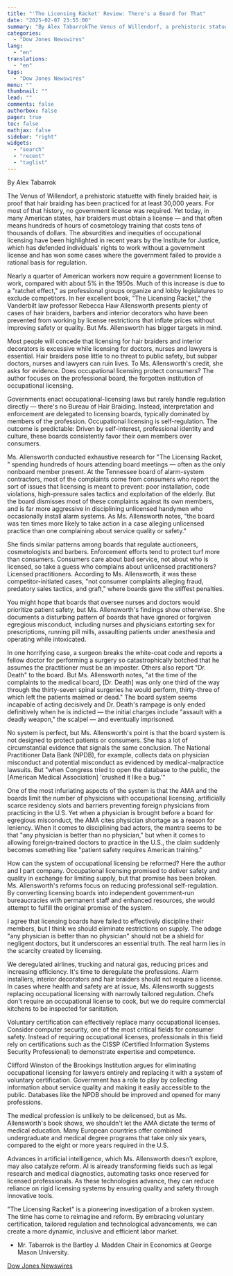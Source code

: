 ```yaml
---
title: "'The Licensing Racket' Review: There's a Board for That"
date: "2025-02-07 23:55:00"
summary: "By Alex TabarrokThe Venus of Willendorf, a prehistoric statuette with finely braided hair, is proof that hair braiding has been practiced for at least 30,000 years. For most of that history, no government license was required. Yet today, in many American states, hair braiders must obtain a license — and..."
categories:
  - "Dow Jones Newswires"
lang:
  - "en"
translations:
  - "en"
tags:
  - "Dow Jones Newswires"
menu: ""
thumbnail: ""
lead: ""
comments: false
authorbox: false
pager: true
toc: false
mathjax: false
sidebar: "right"
widgets:
  - "search"
  - "recent"
  - "taglist"
---
```


By Alex Tabarrok

The Venus of Willendorf, a prehistoric statuette with finely braided hair, is proof that hair braiding has been practiced for at least 30,000 years. For most of that history, no government license was required. Yet today, in many American states, hair braiders must obtain a license — and that often means hundreds of hours of cosmetology training that costs tens of thousands of dollars. The absurdities and inequities of occupational licensing have been highlighted in recent years by the Institute for Justice, which has defended individuals' rights to work without a government license and has won some cases where the government failed to provide a rational basis for regulation.

Nearly a quarter of American workers now require a government license to work, compared with about 5% in the 1950s. Much of this increase is due to a "ratchet effect," as professional groups organize and lobby legislatures to exclude competitors. In her excellent book, "The Licensing Racket," the Vanderbilt law professor Rebecca Haw Allensworth presents plenty of cases of hair braiders, barbers and interior decorators who have been prevented from working by license restrictions that inflate prices without improving safety or quality. But Ms. Allensworth has bigger targets in mind.

Most people will concede that licensing for hair braiders and interior decorators is excessive while licensing for doctors, nurses and lawyers is essential. Hair braiders pose little to no threat to public safety, but subpar doctors, nurses and lawyers can ruin lives. To Ms. Allensworth's credit, she asks for evidence. Does occupational licensing protect consumers? The author focuses on the professional board, the forgotten institution of occupational licensing.

Governments enact occupational-licensing laws but rarely handle regulation directly — there's no Bureau of Hair Braiding. Instead, interpretation and enforcement are delegated to licensing boards, typically dominated by members of the profession. Occupational licensing is self-regulation. The outcome is predictable: Driven by self-interest, professional identity and culture, these boards consistently favor their own members over consumers.

Ms. Allensworth conducted exhaustive research for "The Licensing Racket, " spending hundreds of hours attending board meetings — often as the only nonboard member present. At the Tennessee board of alarm-system contractors, most of the complaints come from consumers who report the sort of issues that licensing is meant to prevent: poor installation, code violations, high-pressure sales tactics and exploitation of the elderly. But the board dismisses most of these complaints against its own members, and is far more aggressive in disciplining unlicensed handymen who occasionally install alarm systems. As Ms. Allensworth notes, "the board was ten times more likely to take action in a case alleging unlicensed practice than one complaining about service quality or safety."

She finds similar patterns among boards that regulate auctioneers, cosmetologists and barbers. Enforcement efforts tend to protect turf more than consumers. Consumers care about bad service, not about who is licensed, so take a guess who complains about unlicensed practitioners? Licensed practitioners. According to Ms. Allensworth, it was these competitor-initiated cases, "not consumer complaints alleging fraud, predatory sales tactics, and graft," where boards gave the stiffest penalties.

You might hope that boards that oversee nurses and doctors would prioritize patient safety, but Ms. Allensworth's findings show otherwise. She documents a disturbing pattern of boards that have ignored or forgiven egregious misconduct, including nurses and physicians extorting sex for prescriptions, running pill mills, assaulting patients under anesthesia and operating while intoxicated.

In one horrifying case, a surgeon breaks the white-coat code and reports a fellow doctor for performing a surgery so catastrophically botched that he assumes the practitioner must be an imposter. Others also report "Dr. Death" to the board. But Ms. Allensworth notes, "at the time of the complaints to the medical board, [Dr. Death] was only one third of the way through the thirty-seven spinal surgeries he would perform, thirty-three of which left the patients maimed or dead." The board system seems incapable of acting decisively and Dr. Death's rampage is only ended definitively when he is indicted — the initial charges include "assault with a deadly weapon," the scalpel — and eventually imprisoned.

No system is perfect, but Ms. Allensworth's point is that the board system is not designed to protect patients or consumers. She has a lot of circumstantial evidence that signals the same conclusion. The National Practitioner Data Bank (NPDB), for example, collects data on physician misconduct and potential misconduct as evidenced by medical-malpractice lawsuits. But "when Congress tried to open the database to the public, the [American Medical Association] 'crushed it like a bug.'"

One of the most infuriating aspects of the system is that the AMA and the boards limit the number of physicians with occupational licensing, artificially scarce residency slots and barriers preventing foreign physicians from practicing in the U.S. Yet when a physician is brought before a board for egregious misconduct, the AMA cites physician shortage as a reason for leniency. When it comes to disciplining bad actors, the mantra seems to be that "any physician is better than no physician," but when it comes to allowing foreign-trained doctors to practice in the U.S., the claim suddenly becomes something like "patient safety requires American training."

How can the system of occupational licensing be reformed? Here the author and I part company. Occupational licensing promised to deliver safety and quality in exchange for limiting supply, but that promise has been broken. Ms. Allensworth's reforms focus on reducing professional self-regulation. By converting licensing boards into independent government-run bureaucracies with permanent staff and enhanced resources, she would attempt to fulfill the original promise of the system.

I agree that licensing boards have failed to effectively discipline their members, but I think we should eliminate restrictions on supply. The adage "any physician is better than no physician" should not be a shield for negligent doctors, but it underscores an essential truth. The real harm lies in the scarcity created by licensing.

We deregulated airlines, trucking and natural gas, reducing prices and increasing efficiency. It's time to deregulate the professions. Alarm installers, interior decorators and hair braiders should not require a license. In cases where health and safety are at issue, Ms. Allensworth suggests replacing occupational licensing with narrowly tailored regulation. Chefs don't require an occupational license to cook, but we do require commercial kitchens to be inspected for sanitation.

Voluntary certification can effectively replace many occupational licenses. Consider computer security, one of the most critical fields for consumer safety. Instead of requiring occupational licenses, professionals in this field rely on certifications such as the CISSP (Certified Information Systems Security Professional) to demonstrate expertise and competence.

Clifford Winston of the Brookings Institution argues for eliminating occupational licensing for lawyers entirely and replacing it with a system of voluntary certification. Government has a role to play by collecting information about service quality and making it easily accessible to the public. Databases like the NPDB should be improved and opened for many professions.

The medical profession is unlikely to be delicensed, but as Ms. Allensworth's book shows, we shouldn't let the AMA dictate the terms of medical education. Many European countries offer combined undergraduate and medical degree programs that take only six years, compared to the eight or more years required in the U.S.

Advances in artificial intelligence, which Ms. Allensworth doesn't explore, may also catalyze reform. AI is already transforming fields such as legal research and medical diagnostics, automating tasks once reserved for licensed professionals. As these technologies advance, they can reduce reliance on rigid licensing systems by ensuring quality and safety through innovative tools.

"The Licensing Racket" is a pioneering investigation of a broken system. The time has come to reimagine and reform. By embracing voluntary certification, tailored regulation and technological advancements, we can create a more dynamic, inclusive and efficient labor market.

* Mr. Tabarrok is the Bartley J. Madden Chair in Economics at George Mason University.

[Dow Jones Newswires](https://www.tradingview.com/news/DJN_DN20250207007797:0/)
